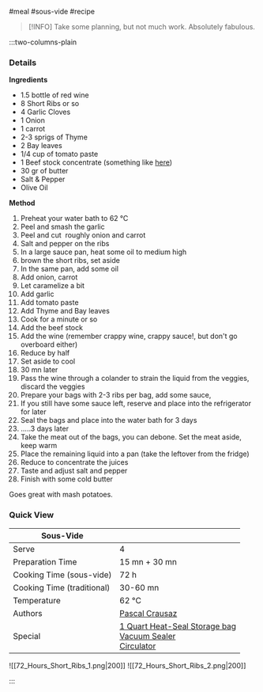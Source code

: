 #meal #sous-vide #recipe
> [!INFO]
> Take some planning, but not much work. Absolutely fabulous.

:::two-columns-plain

### Details 
**Ingredients**
- 1.5 bottle of red wine
- 8 Short Ribs or so
- 4 Garlic Cloves
- 1 Onion
- 1 carrot
- 2-3 sprigs of Thyme
- 2 Bay leaves
- 1/4 cup of tomato paste
- 1 Beef stock concentrate (something like [here](https://www.amazon.com/Savory-Choice-Liquid-Broth-Concentrate/dp/B06WGSNWJQ/))
- 30 gr of butter
- Salt & Pepper
- Olive Oil

**Method**
1. Preheat your water bath to 62 °C
2. Peel and smash the garlic
3. Peel and cut  roughly onion and carrot
4. Salt and pepper on the ribs
5. In a large sauce pan, heat some oil to medium high
6. brown the short ribs, set aside
7. In the same pan, add some oil
8. Add onion, carrot
9. Let caramelize a bit
10. Add garlic
11. Add tomato paste
12. Add Thyme and Bay leaves
13. Cook for a minute or so
14. Add the beef stock
15. Add the wine (remember crappy wine, crappy sauce!, but don't go overboard either)
16. Reduce by half
17. Set aside to cool
18. 30 mn later
19. Pass the wine through a colander to strain the liquid from the veggies, discard the veggies
20. Prepare your bags with 2-3 ribs per bag, add some sauce,
21. If you still have some sauce left, reserve and place into the refrigerator for later
22. Seal the bags and place into the water bath for 3 days
23. .....3 days later
24. Take the meat out of the bags, you can debone. Set the meat aside, keep warm
25. Place the remaining liquid into a pan (take the leftover from the fridge)
26. Reduce to concentrate the juices
27. Taste and adjust salt and pepper
28. Finish with some cold butter 

  

Goes great with mash potatoes.


### Quick View
| Sous-Vide                  |                                                                                                                                                                                                                                                                                                                            |
| -------------------------- | -------------------------------------------------------------------------------------------------------------------------------------------------------------------------------------------------------------------------------------------------------------------------------------------------------------------------- |
| Serve                      | 4                                                                                                                                                                                                                                                                                                                          |
| Preparation Time           | 15 mn + 30 mn                                                                                                                                                                                                                                                                                                              |
| Cooking Time (sous-vide)   | 72 h                                                                                                                                                                                                                                                                                                                       |
| Cooking Time (traditional) | 30-60 mn                                                                                                                                                                                                                                                                                                                   |
| Temperature                | 62 °C                                                                                                                                                                                                                                                                                                                      |
| Authors                    | [Pascal Crausaz](mailto:pascal@askpascal.com )                                                                                                                                                                                                                                                                             |
| Special                    | [1 Quart Heat-Seal Storage bag](http://www.amazon.com/gp/product/B001T6LT0O/ref=oh_details_o02_s00_i00?ie=UTF8&psc=1)  <br>[Vacuum Sealer](http://www.amazon.com/gp/product/B0044XDA3S/ref=oh_details_o02_s00_i02?ie=UTF8&psc=1)  <br>[Circulator](https://www.cuisinetechnology.com/sousvide-professional-comparison.php) |

![[72_Hours_Short_Ribs_1.png|200]]
![[72_Hours_Short_Ribs_2.png|200]]

:::


